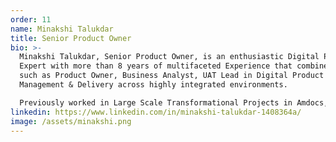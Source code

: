 ```yaml
---
order: 11
name: Minakshi Talukdar
title: Senior Product Owner
bio: >-
  Minakshi Talukdar, Senior Product Owner, is an enthusiastic Digital Product
  Expert with more than 8 years of multifaceted Experience that combines roles
  such as Product Owner, Business Analyst, UAT Lead in Digital Product
  Management & Delivery across highly integrated environments.

  Previously worked in Large Scale Transformational Projects in Amdocs, Freedom Mobile and Telus Communications. She holds B.Tech Degree in Computer Sc. and Engineering and she is a SAFe Certified Product Owner. She has strong interest in Data and Business Analytics.
linkedin: https://www.linkedin.com/in/minakshi-talukdar-1408364a/
image: /assets/minakshi.png
---
```

